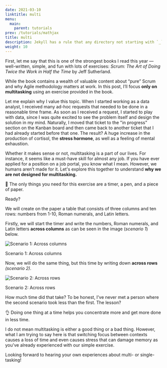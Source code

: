 ```yaml
---
date: 2021-03-10
linktitle: multi
menu:
  main:
    parent: tutorials
prev: /tutorials/mathjax
title: multi
description: Jekyll has a rule that any directory not starting with `_` will be copied as-is to the `_site` output.
weight: 10
---
```


First, let me say that this is one of the strongest books I read this year — well-written, simple, and fun with lots of exercises: *Scrum: The Art of Doing Twice the Work in Half the Time* by Jeff Sutherland.

While the book contains a wealth of valuable content about “pure” Scrum and why Agile methodology matters at work. In this post, I’ll focus **only on multitasking** using an exercise provided in the book.

Let me explain why I value this topic. When I started working as a data analyst, I received many ad-hoc requests that needed to be done in a reasonable time frame. As soon as I received a request, I started to play with data, since I was quite excited to see the problem itself and design the solution in my mind. Naturally, I moved that ticket to the "in progress" section on the Kanban board and then came back to another ticket that I had already started before that one. The result? A huge increase in the production of cortisol, the **stress hormone**, as well as a feeling of mental exhaustion.

Whether it makes sense or not, multitasking is a part of our lives. For instance, it seems like a must-have skill for almost any job. If you have ever applied for a position on a job portal, you know what I mean. However, we humans aren’t made for it. Let's explore this together to understand **why we are not designed for multitasking.**


📎 The only things you need for this exercise are a timer, a pen, and a piece of paper.


Ready?

We will create on the paper a table that consists of three columns and ten rows: numbers from 1-10, Roman numerals, and Latin letters.

Firstly, we will start the timer and write the numbers, Roman numerals, and Latin letters **across columns** as can be seen in the image (*scenario 1*) below.

![Scenario 1: Across columns](/Users/eda.oezdemir/Downloads/edadenizblog/themes/cactus-plus/static/images/across_rows.png)

Scenario 1: Across columns

Now, we will do the same thing, but this time by writing down **across rows** *(scenario 2).*

![Scenario 2: Across rows](/post/images/across_rows.png)

Scenario 2: Across rows

How much time did that take? To be honest, I've never met a person where the second scenario took less than the first. The lesson?


👌 Doing one thing at a time helps you concentrate more and get more done in less time.



I do not mean multitasking is either a good thing or a bad thing. However, what I am trying to say here is that switching focus between contexts causes a loss of time and even causes stress that can damage memory as you've already experienced with our simple exercise.

Looking forward to hearing your own experiences about multi- or single-tasking!

